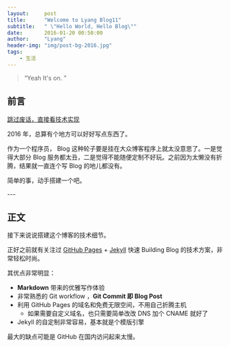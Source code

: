```yaml
---
layout:     post
title:      "Welcome to Lyang Blog11"
subtitle:   " \"Hello World, Hello Blog\""
date:       2016-01-20 00:50:00
author:     "Lyang"
header-img: "img/post-bg-2016.jpg"
tags:
    - 生活
---
```


> “Yeah It's on. ”


## 前言

[跳过废话，直接看技术实现 ](#build)


2016 年，总算有个地方可以好好写点东西了。


作为一个程序员， Blog 这种轮子要是挂在大众博客程序上就太没意思了。一是觉得大部分 Blog 服务都太丑，二是觉得不能随便定制不好玩。之前因为太懒没有折腾，结果就一直连个写 Blog 的地儿都没有。

简单的事，动手搭建一个吧。


<p id = "build"></p>
---

## 正文

接下来说说搭建这个博客的技术细节。  

正好之前就有关注过 [GitHub Pages](https://pages.github.com/) + [Jekyll](http://jekyllrb.com/) 快速 Building Blog 的技术方案，非常轻松时尚。

其优点非常明显：

* **Markdown** 带来的优雅写作体验
* 非常熟悉的 Git workflow ，**Git Commit 即 Blog Post**
* 利用 GitHub Pages 的域名和免费无限空间，不用自己折腾主机
    * 如果需要自定义域名，也只需要简单改改 DNS 加个 CNAME 就好了
* Jekyll 的自定制非常容易，基本就是个模版引擎

最大的缺点可能是 GitHub 在国内访问起来太慢。
